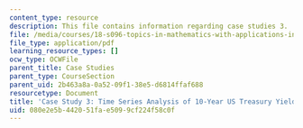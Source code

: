 ```yaml
---
content_type: resource
description: This file contains information regarding case studies 3.
file: /media/courses/18-s096-topics-in-mathematics-with-applications-in-finance-fall-2013/080e2e5b442051fae5099cf224f58c0f_MIT18_S096F13_CaseStudy3.pdf
file_type: application/pdf
learning_resource_types: []
ocw_type: OCWFile
parent_title: Case Studies
parent_type: CourseSection
parent_uid: 2b463a8a-0a52-09f1-38e5-d6814ffaf688
resourcetype: Document
title: 'Case Study 3: Time Series Analysis of 10-Year US Treasury Yields'
uid: 080e2e5b-4420-51fa-e509-9cf224f58c0f
---
```

